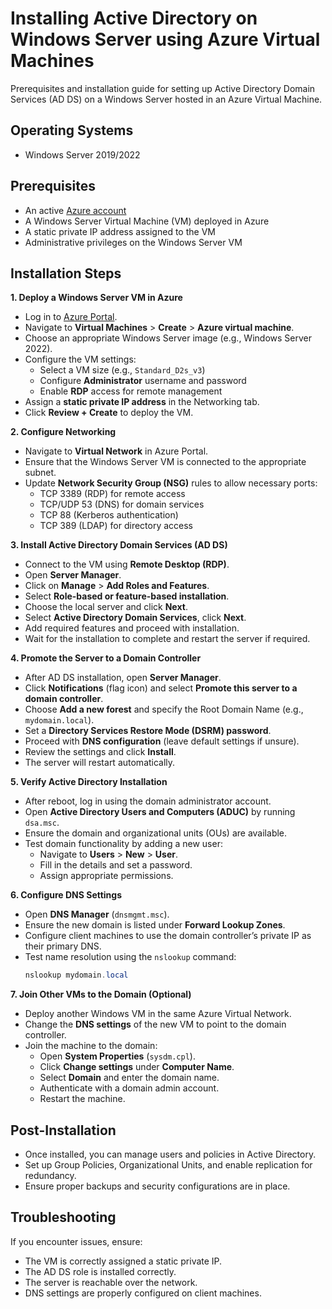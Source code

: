 # Installing Active Directory on Windows Server using Azure Virtual Machines

Prerequisites and installation guide for setting up Active Directory Domain Services (AD DS) on a Windows Server hosted in an Azure Virtual Machine.

## Operating Systems
- Windows Server 2019/2022

## Prerequisites
- An active [Azure account](https://portal.azure.com/)
- A Windows Server Virtual Machine (VM) deployed in Azure
- A static private IP address assigned to the VM
- Administrative privileges on the Windows Server VM

## Installation Steps

**1. Deploy a Windows Server VM in Azure**
- Log in to [Azure Portal](https://portal.azure.com/).
- Navigate to **Virtual Machines** > **Create** > **Azure virtual machine**.
- Choose an appropriate Windows Server image (e.g., Windows Server 2022).
- Configure the VM settings:
  - Select a VM size (e.g., `Standard_D2s_v3`)
  - Configure **Administrator** username and password
  - Enable **RDP** access for remote management
- Assign a **static private IP address** in the Networking tab.
- Click **Review + Create** to deploy the VM.

**2. Configure Networking**
- Navigate to **Virtual Network** in Azure Portal.
- Ensure that the Windows Server VM is connected to the appropriate subnet.
- Update **Network Security Group (NSG)** rules to allow necessary ports:
  - TCP 3389 (RDP) for remote access
  - TCP/UDP 53 (DNS) for domain services
  - TCP 88 (Kerberos authentication)
  - TCP 389 (LDAP) for directory access

**3. Install Active Directory Domain Services (AD DS)**
- Connect to the VM using **Remote Desktop (RDP)**.
- Open **Server Manager**.
- Click on **Manage** > **Add Roles and Features**.
- Select **Role-based or feature-based installation**.
- Choose the local server and click **Next**.
- Select **Active Directory Domain Services**, click **Next**.
- Add required features and proceed with installation.
- Wait for the installation to complete and restart the server if required.

**4. Promote the Server to a Domain Controller**
- After AD DS installation, open **Server Manager**.
- Click **Notifications** (flag icon) and select **Promote this server to a domain controller**.
- Choose **Add a new forest** and specify the Root Domain Name (e.g., `mydomain.local`).
- Set a **Directory Services Restore Mode (DSRM) password**.
- Proceed with **DNS configuration** (leave default settings if unsure).
- Review the settings and click **Install**.
- The server will restart automatically.

**5. Verify Active Directory Installation**
- After reboot, log in using the domain administrator account.
- Open **Active Directory Users and Computers (ADUC)** by running `dsa.msc`.
- Ensure the domain and organizational units (OUs) are available.
- Test domain functionality by adding a new user:
  - Navigate to **Users** > **New** > **User**.
  - Fill in the details and set a password.
  - Assign appropriate permissions.

**6. Configure DNS Settings**
- Open **DNS Manager** (`dnsmgmt.msc`).
- Ensure the new domain is listed under **Forward Lookup Zones**.
- Configure client machines to use the domain controller’s private IP as their primary DNS.
- Test name resolution using the `nslookup` command:
  ```powershell
  nslookup mydomain.local
  ```

**7. Join Other VMs to the Domain (Optional)**
- Deploy another Windows VM in the same Azure Virtual Network.
- Change the **DNS settings** of the new VM to point to the domain controller.
- Join the machine to the domain:
  - Open **System Properties** (`sysdm.cpl`).
  - Click **Change settings** under **Computer Name**.
  - Select **Domain** and enter the domain name.
  - Authenticate with a domain admin account.
  - Restart the machine.

## Post-Installation
- Once installed, you can manage users and policies in Active Directory.
- Set up Group Policies, Organizational Units, and enable replication for redundancy.
- Ensure proper backups and security configurations are in place.

## Troubleshooting
If you encounter issues, ensure:
- The VM is correctly assigned a static private IP.
- The AD DS role is installed correctly.
- The server is reachable over the network.
- DNS settings are properly configured on client machines.
